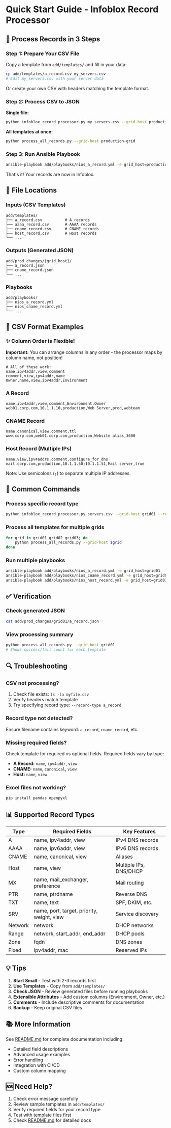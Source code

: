 # Quick Start Guide - Infoblox Record Processor

## 🚀 Process Records in 3 Steps

### Step 1: Prepare Your CSV File

Copy a template from `add/templates/` and fill in your data:

```bash
cp add/templates/a_record.csv my_servers.csv
# Edit my_servers.csv with your server data
```

Or create your own CSV with headers matching the template format.

### Step 2: Process CSV to JSON

**Single file:**
```bash
python infoblox_record_processor.py my_servers.csv --grid-host production-grid
```

**All templates at once:**
```bash
python process_all_records.py --grid-host production-grid
```

### Step 3: Run Ansible Playbook

```bash
ansible-playbook add/playbooks/nios_a_record.yml -e grid_host=production-grid
```

That's it! Your records are now in Infoblox.

## 📁 File Locations

### Inputs (CSV Templates)
```
add/templates/
├── a_record.csv          # A records
├── aaaa_record.csv       # AAAA records
├── cname_record.csv      # CNAME records
├── host_record.csv       # Host records
└── ...
```

### Outputs (Generated JSON)
```
add/prod_changes/{grid_host}/
├── a_record.json
├── cname_record.json
└── ...
```

### Playbooks
```
add/playbooks/
├── nios_a_record.yml
├── nios_cname_record.yml
└── ...
```

## 📝 CSV Format Examples

### ✨ Column Order is Flexible!

**Important:** You can arrange columns in any order - the processor maps by column name, not position!

```csv
# All of these work:
name,ipv4addr,view,comment
comment,view,ipv4addr,name
Owner,name,view,ipv4addr,Environment
```

### A Record
```csv
name,ipv4addr,view,comment,Environment,Owner
web01.corp.com,10.1.1.10,production,Web Server,prod,webteam
```

### CNAME Record
```csv
name,canonical,view,comment,ttl
www.corp.com,web01.corp.com,production,Website alias,3600
```

### Host Record (Multiple IPs)
```csv
name,view,ipv4addrs,comment,configure_for_dns
mail.corp.com,production,10.1.1.50;10.1.1.51,Mail server,true
```

Note: Use semicolons (`;`) to separate multiple IP addresses.

## 🔧 Common Commands

### Process specific record type
```bash
python infoblox_record_processor.py servers.csv --grid-host grid01 --record-type a_record
```

### Process all templates for multiple grids
```bash
for grid in grid01 grid02 grid03; do
    python process_all_records.py --grid-host $grid
done
```

### Run multiple playbooks
```bash
ansible-playbook add/playbooks/nios_a_record.yml -e grid_host=grid01
ansible-playbook add/playbooks/nios_cname_record.yml -e grid_host=grid01
ansible-playbook add/playbooks/nios_host_record.yml -e grid_host=grid01
```

## ✅ Verification

### Check generated JSON
```bash
cat add/prod_changes/grid01/a_record.json
```

### View processing summary
```bash
python process_all_records.py --grid-host grid01
# Shows success/fail count for each template
```

## 🔍 Troubleshooting

### CSV not processing?
1. Check file exists: `ls -la myfile.csv`
2. Verify headers match template
3. Try specifying record type: `--record-type a_record`

### Record type not detected?
Ensure filename contains keyword: `a_record`, `cname_record`, etc.

### Missing required fields?
Check template for required vs optional fields. Required fields vary by type:
- **A Record:** `name`, `ipv4addr`, `view`
- **CNAME:** `name`, `canonical`, `view`
- **Host:** `name`, `view`

### Excel files not working?
```bash
pip install pandas openpyxl
```

## 📊 Supported Record Types

| Type | Required Fields | Key Features |
|------|----------------|--------------|
| A | name, ipv4addr, view | IPv4 DNS records |
| AAAA | name, ipv6addr, view | IPv6 DNS records |
| CNAME | name, canonical, view | Aliases |
| Host | name, view | Multiple IPs, DNS/DHCP |
| MX | name, mail_exchanger, preference | Mail routing |
| PTR | name, ptrdname | Reverse DNS |
| TXT | name, text | SPF, DKIM, etc. |
| SRV | name, port, target, priority, weight, view | Service discovery |
| Network | network | DHCP networks |
| Range | network, start_addr, end_addr | DHCP pools |
| Zone | fqdn | DNS zones |
| Fixed | ipv4addr, mac | Reserved IPs |

## 💡 Tips

1. **Start Small** - Test with 2-3 records first
2. **Use Templates** - Copy from `add/templates/`
3. **Check JSON** - Review generated files before running playbooks
4. **Extensible Attributes** - Add custom columns (Environment, Owner, etc.)
5. **Comments** - Include descriptive comments for documentation
6. **Backup** - Keep original CSV files

## 📚 More Information

See [README.md](README.md) for complete documentation including:
- Detailed field descriptions
- Advanced usage examples
- Error handling
- Integration with CI/CD
- Custom column mapping

## 🆘 Need Help?

1. Check error message carefully
2. Review sample templates in `add/templates/`
3. Verify required fields for your record type
4. Test with template files first
5. Check [README.md](README.md) for detailed docs
